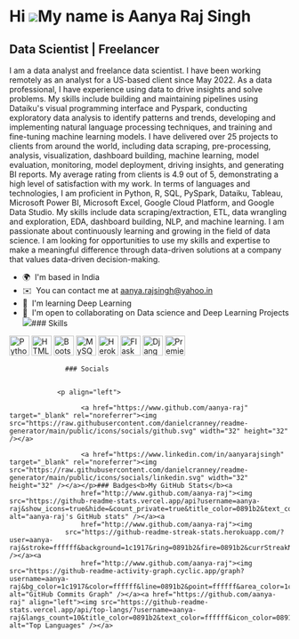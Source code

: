 Hi ![](https://user-images.githubusercontent.com/18350557/176309783-0785949b-9127-417c-8b55-ab5a4333674e.gif)My name is Aanya Raj Singh
=======================================================================================================================================

Data Scientist | Freelancer
---------------------------

I am a data analyst and freelance data scientist. I have been working remotely as an analyst for a US-based client since May 2022. As a data professional, I have experience using data to drive insights and solve problems. My skills include building and maintaining pipelines using Dataiku's visual programming interface and Pyspark, conducting exploratory data analysis to identify patterns and trends, developing and implementing natural language processing techniques, and training and fine-tuning machine learning models. I have delivered over 25 projects to clients from around the world, including data scraping, pre-processing, analysis, visualization, dashboard building, machine learning, model evaluation, monitoring, model deployment, driving insights, and generating BI reports. My average rating from clients is 4.9 out of 5, demonstrating a high level of satisfaction with my work. In terms of languages and technologies, I am proficient in Python, R, SQL, PySpark, Dataiku, Tableau, Microsoft Power BI, Microsoft Excel, Google Cloud Platform, and Google Data Studio. My skills include data scraping/extraction, ETL, data wrangling and exploration, EDA, dashboard building, NLP, and machine learning. I am passionate about continuously learning and growing in the field of data science. I am looking for opportunities to use my skills and expertise to make a meaningful difference through data-driven solutions at a company that values data-driven decision-making.

*   🌍  I'm based in India
*   ✉️  You can contact me at [aanya.rajsingh@yahoo.in](mailto:aanya.rajsingh@yahoo.in)
*   🧠  I'm learning Deep Learning
*   🤝  I'm open to collaborating on Data science and Deep Learning Projects<a href="https://www.github.com/aanya-raj" target="_blank" rel="noreferrer"><img
                  src="https://img.shields.io/github/followers/aanya-raj?logo=github&style=for-the-badge&color=0891b2&labelColor=1c1917" /></a>### Skills 
<p align="left">
<a href="https://www.python.org/" target="_blank" rel="noreferrer"><img src="https://raw.githubusercontent.com/danielcranney/readme-generator/main/public/icons/skills/python-colored.svg" width="36" height="36" alt="Python" /></a>
<a href="https://developer.mozilla.org/en-US/docs/Glossary/HTML5" target="_blank" rel="noreferrer"><img src="https://raw.githubusercontent.com/danielcranney/readme-generator/main/public/icons/skills/html5-colored.svg" width="36" height="36" alt="HTML5" /></a>
<a href="https://getbootstrap.com/" target="_blank" rel="noreferrer"><img src="https://raw.githubusercontent.com/danielcranney/readme-generator/main/public/icons/skills/bootstrap-colored.svg" width="36" height="36" alt="Bootstrap" /></a>
<a href="https://www.mysql.com/" target="_blank" rel="noreferrer"><img src="https://raw.githubusercontent.com/danielcranney/readme-generator/main/public/icons/skills/mysql-colored.svg" width="36" height="36" alt="MySQL" /></a>
<a href="https://www.heroku.com/" target="_blank" rel="noreferrer"><img src="https://raw.githubusercontent.com/danielcranney/readme-generator/main/public/icons/skills/heroku-colored.svg" width="36" height="36" alt="Heroku" /></a>
<a href="https://flask.palletsprojects.com/en/2.0.x/" target="_blank" rel="noreferrer"><img src="https://raw.githubusercontent.com/danielcranney/readme-generator/main/public/icons/skills/flask-colored.svg" width="36" height="36" alt="Flask" /></a>
<a href="https://www.djangoproject.com/" target="_blank" rel="noreferrer"><img src="https://raw.githubusercontent.com/danielcranney/readme-generator/main/public/icons/skills/django-colored.svg" width="36" height="36" alt="Django" /></a>
<a href="https://www.adobe.com/uk/products/premiere.html" target="_blank" rel="noreferrer"><img src="https://raw.githubusercontent.com/danielcranney/readme-generator/main/public/icons/skills/premierepro-colored.svg" width="36" height="36" alt="Premiere Pro" /></a>
</p>
                    
                  ### Socials
                  
                  
                <p align="left">
                          
                      <a href="https://www.github.com/aanya-raj" target="_blank" rel="noreferrer"><img src="https://raw.githubusercontent.com/danielcranney/readme-generator/main/public/icons/socials/github.svg" width="32" height="32" /></a>
                          
                      <a href="https://www.linkedin.com/in/aanyarajsingh" target="_blank" rel="noreferrer"><img src="https://raw.githubusercontent.com/danielcranney/readme-generator/main/public/icons/socials/linkedin.svg" width="32" height="32" /></a></p>### Badges<b>My GitHub Stats</b><a
                      href="http://www.github.com/aanya-raj"><img src="https://github-readme-stats.vercel.app/api?username=aanya-raj&show_icons=true&hide=&count_private=true&title_color=0891b2&text_color=ffffff&icon_color=0891b2&bg_color=1c1917&hide_border=true&show_icons=true" alt="aanya-raj's GitHub stats" /></a><a
                      href="http://www.github.com/aanya-raj"><img
                  src="https://github-readme-streak-stats.herokuapp.com/?user=aanya-raj&stroke=ffffff&background=1c1917&ring=0891b2&fire=0891b2&currStreakNum=ffffff&currStreakLabel=0891b2&sideNums=ffffff&sideLabels=ffffff&dates=ffffff&hide_border=true" /></a><a
                      href="http://www.github.com/aanya-raj"><img src="https://github-readme-activity-graph.cyclic.app/graph?username=aanya-raj&bg_color=1c1917&color=ffffff&line=0891b2&point=ffffff&area_color=1c1917&area=true&hide_border=true&custom_title=GitHub%20Commits%20Graph" alt="GitHub Commits Graph" /></a><a href="https://github.com/aanya-raj" align="left"><img src="https://github-readme-stats.vercel.app/api/top-langs/?username=aanya-raj&langs_count=10&title_color=0891b2&text_color=ffffff&icon_color=0891b2&bg_color=1c1917&hide_border=true&locale=en&custom_title=Top%20%Languages" alt="Top Languages" /></a>
